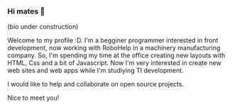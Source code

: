 ### Hi mates 👋

(bio under construction)

Welcome to my profile :D. I'm a begginer programmer interested in front development, now working with RoboHelp in a machinery manufacturing company.
So, I'm spending my time at the office creating new layouts with HTML, Css and a bit of Javascript.
Now I'm very interested in create new web sites and web apps while I'm studiying TI development.

I would like to help and collaborate on open source projects.

Nice to meet you!

<!--
**Isaac-M-M/Isaac-M-M** is a ✨ _special_ ✨ repository because its `README.md` (this file) appears on your GitHub profile.

Here are some ideas to get you started:

- 🔭 I’m currently working on ...
- 🌱 I’m currently learning ...
- 👯 I’m looking to collaborate on ...
- 🤔 I’m looking for help with ...
- 💬 Ask me about ...
- 📫 How to reach me: ...
- 😄 Pronouns: ...
- ⚡ Fun fact: ...
-->
